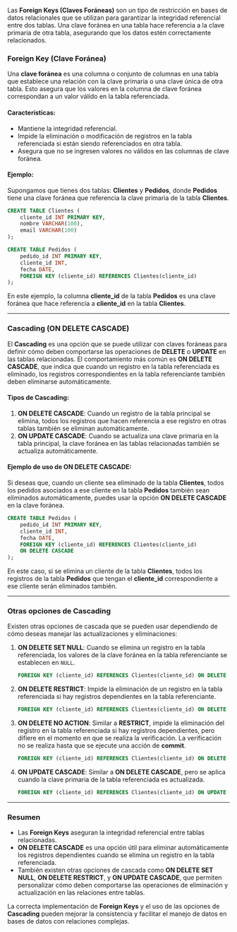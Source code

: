 

Las **Foreign Keys (Claves Foráneas)** son un tipo de restricción en bases de datos relacionales que se utilizan para garantizar la integridad referencial entre dos tablas. Una clave foránea en una tabla hace referencia a la clave primaria de otra tabla, asegurando que los datos estén correctamente relacionados.

### **Foreign Key (Clave Foránea)**

Una **clave foránea** es una columna o conjunto de columnas en una tabla que establece una relación con la clave primaria o una clave única de otra tabla. Esto asegura que los valores en la columna de clave foránea correspondan a un valor válido en la tabla referenciada.

#### Características:
- Mantiene la integridad referencial.
- Impide la eliminación o modificación de registros en la tabla referenciada si están siendo referenciados en otra tabla.
- Asegura que no se ingresen valores no válidos en las columnas de clave foránea.

#### Ejemplo:
Supongamos que tienes dos tablas: **Clientes** y **Pedidos**, donde **Pedidos** tiene una clave foránea que referencia la clave primaria de la tabla **Clientes**.

```sql
CREATE TABLE Clientes (
    cliente_id INT PRIMARY KEY,
    nombre VARCHAR(100),
    email VARCHAR(100)
);

CREATE TABLE Pedidos (
    pedido_id INT PRIMARY KEY,
    cliente_id INT,
    fecha DATE,
    FOREIGN KEY (cliente_id) REFERENCES Clientes(cliente_id)
);
```

En este ejemplo, la columna **cliente_id** de la tabla **Pedidos** es una clave foránea que hace referencia a **cliente_id** en la tabla **Clientes**.

---

### **Cascading (ON DELETE CASCADE)**

El **Cascading** es una opción que se puede utilizar con claves foráneas para definir cómo deben comportarse las operaciones de **DELETE** o **UPDATE** en las tablas relacionadas. El comportamiento más común es **ON DELETE CASCADE**, que indica que cuando un registro en la tabla referenciada es eliminado, los registros correspondientes en la tabla referenciante también deben eliminarse automáticamente.

#### Tipos de Cascading:
1. **ON DELETE CASCADE**: Cuando un registro de la tabla principal se elimina, todos los registros que hacen referencia a ese registro en otras tablas también se eliminan automáticamente.
2. **ON UPDATE CASCADE**: Cuando se actualiza una clave primaria en la tabla principal, la clave foránea en las tablas relacionadas también se actualiza automáticamente.

#### Ejemplo de uso de ON DELETE CASCADE:

Si deseas que, cuando un cliente sea eliminado de la tabla **Clientes**, todos los pedidos asociados a ese cliente en la tabla **Pedidos** también sean eliminados automáticamente, puedes usar la opción **ON DELETE CASCADE** en la clave foránea.

```sql
CREATE TABLE Pedidos (
    pedido_id INT PRIMARY KEY,
    cliente_id INT,
    fecha DATE,
    FOREIGN KEY (cliente_id) REFERENCES Clientes(cliente_id)
    ON DELETE CASCADE
);
```

En este caso, si se elimina un cliente de la tabla **Clientes**, todos los registros de la tabla **Pedidos** que tengan el **cliente_id** correspondiente a ese cliente serán eliminados también.

---

### **Otras opciones de Cascading**

Existen otras opciones de cascada que se pueden usar dependiendo de cómo deseas manejar las actualizaciones y eliminaciones:

1. **ON DELETE SET NULL**: Cuando se elimina un registro en la tabla referenciada, los valores de la clave foránea en la tabla referenciante se establecen en `NULL`.
   
   ```sql
   FOREIGN KEY (cliente_id) REFERENCES Clientes(cliente_id) ON DELETE SET NULL
   ```

2. **ON DELETE RESTRICT**: Impide la eliminación de un registro en la tabla referenciada si hay registros dependientes en la tabla referenciante.

   ```sql
   FOREIGN KEY (cliente_id) REFERENCES Clientes(cliente_id) ON DELETE RESTRICT
   ```

3. **ON DELETE NO ACTION**: Similar a **RESTRICT**, impide la eliminación del registro en la tabla referenciada si hay registros dependientes, pero difiere en el momento en que se realiza la verificación. La verificación no se realiza hasta que se ejecute una acción de **commit**.

   ```sql
   FOREIGN KEY (cliente_id) REFERENCES Clientes(cliente_id) ON DELETE NO ACTION
   ```

4. **ON UPDATE CASCADE**: Similar a **ON DELETE CASCADE**, pero se aplica cuando la clave primaria de la tabla referenciada es actualizada.

   ```sql
   FOREIGN KEY (cliente_id) REFERENCES Clientes(cliente_id) ON UPDATE CASCADE
   ```

---

### **Resumen**

- Las **Foreign Keys** aseguran la integridad referencial entre tablas relacionadas.
- **ON DELETE CASCADE** es una opción útil para eliminar automáticamente los registros dependientes cuando se elimina un registro en la tabla referenciada.
- También existen otras opciones de cascada como **ON DELETE SET NULL**, **ON DELETE RESTRICT**, y **ON UPDATE CASCADE**, que permiten personalizar cómo deben comportarse las operaciones de eliminación y actualización en las relaciones entre tablas.

La correcta implementación de **Foreign Keys** y el uso de las opciones de **Cascading** pueden mejorar la consistencia y facilitar el manejo de datos en bases de datos con relaciones complejas.
